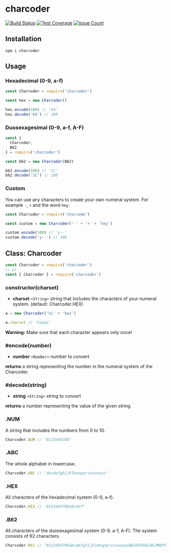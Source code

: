 # charcoder

[![Build Status](https://travis-ci.org/robojones/charcoder.svg?branch=master)](https://travis-ci.org/robojones/charcoder)
[![Test Coverage](https://codeclimate.com/github/robojones/charcoder/badges/coverage.svg)](https://codeclimate.com/github/robojones/charcoder/coverage)
[![Issue Count](https://codeclimate.com/github/robojones/charcoder/badges/issue_count.svg)](https://codeclimate.com/github/robojones/charcoder)

## Installation

```
npm i charcoder
```

## Usage

### Hexadecimal (0-9, a-f)

```javascript
const Charcoder = require('charcoder')

const hex = new Charcoder()

hex.encode(100) // '64'
hex.decode('64') // 100
```

### Duosexagesimal (0-9, a-f, A-F)

```javascript
const {
  Charcoder,
  B62
} = require('charcoder')

const b62 = new Charcoder(B62)

b62.encode(100) // '1C'
b62.decode('1C') // 100
```

### Custom

You can use any characters to create your own numeral system. For example `-`, `+` and the word `hey`.

```javascript
const Charcoder = require('charcode')

const custom = new Charcoder('-' + '+' + 'hey')

custom.encode(100) // 'y--'
custom.decode('y--') // 100
```

## Class: Charcoder

```javascript
const Charcoder = require('charcoder')
// or
const { Charcoder } = require('charcoder')
```

### constructor(charset)
- __charset__ `<String>` string that includes the characters of your numeral system. (default: Charcoder.HEX)

```javascript
a = new Charcoder('hi' + 'baz')

a.charset // 'hibaz'
```

__Warning:__ Make sure that each character appears only once!

### #encode(number)
- __number__ `<Number>` number to convert

__returns__ a string representing the number in the numeral system of the Charcoder.

### #decode(string)
- __string__ `<String>` string to convert

__returns__ a number representing the value of the given string.

### .NUM

A string that includes the numbers from 0 to 10.

```javascript
Charcoder.NUM // "0123456789"
```

### .ABC

The whole alphabet in lowercase.

```javascript
Charcoder.ABC // "abcdefghijklmnopqrstuvwxyz"
```

### .HEX

All characters of the hexadecimal system (0-9, a-f).

```javascript
Charcoder.HEX // "0123456789abcdef"
```

### .B62

All characters of the duosexagesimal system (0-9, a-f, A-F). The system consists of 62 characters.

```javascript
Charcoder.B62 // "0123456789abcdefghijklmnopqrstuvwxyzABCDEFGHIJKLMNOPQRSTUVWXYZ"
```
